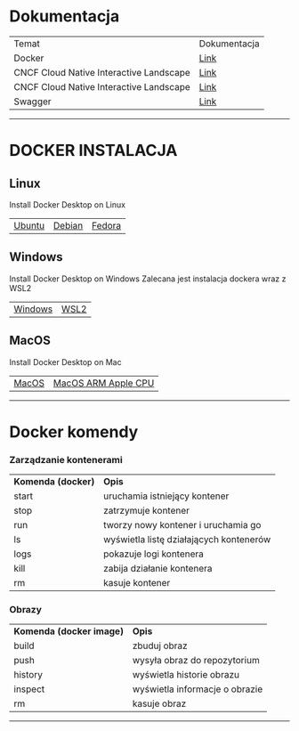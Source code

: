 # Dokumentacja

<table>
    <tr>
        <td>Temat</td>
        <td>Dokumentacja</td>
    </tr>
    <tr>
        <td>Docker</td>
        <td><a href="https://docs.docker.com/" title="Doker dokumentacja">Link</td>
    </tr>
    <tr>
        <td>CNCF Cloud Native Interactive Landscape</td>
        <td><a href="https://landscape.cncf.io/" title="CNCF">Link</td>
    </tr>
    <tr>
        <td>CNCF Cloud Native Interactive Landscape</td>
        <td><a href="https://landscape.cncf.io/" title="CNCF">Link</td>
    </tr>
    <tr>
        <td>Swagger</td>
        <td><a href="https://petstore.swagger.io/" title="Swagger">Link</td>
    </tr>
</table>

__________________________________________________________________________

# DOCKER INSTALACJA
## Linux 
Install Docker Desktop on Linux

<table>
    <tr>
        <td><a href="https://docs.docker.com/desktop/install/ubuntu/" title="Ubuntu">Ubuntu</td>
        <td><a href="https://docs.docker.com/desktop/install/ubuntu/" title="Ubuntu">Debian</td>
        <td><a href="https://docs.docker.com/desktop/install/ubuntu/" title="Fedora">Fedora</td>
    </tr>
</table>

## Windows 
Install Docker Desktop on Windows
Zalecana jest instalacja dockera wraz z WSL2

<table>
    <tr>
        <td><a href="https://docs.docker.com/desktop/install/ubuntu/" title="Windows">Windows</td>
        <td><a href="https://learn.microsoft.com/pl-pl/windows/wsl/install-manual#step-4---download-the-linux-kernel-update-package" title="Windows">WSL2</td>
    </tr>
</table>

## MacOS
Install Docker Desktop on Mac

<table>
    <tr>
        <td><a href="https://docs.docker.com/desktop/install/mac-install/" title="MacOS">MacOS</td>
        <td><a href="https://docs.docker.com/desktop/mac/apple-silicon/" title="Windows">MacOS ARM Apple CPU</td>
    </tr>
</table>

__________________________________________________________________________


# Docker komendy
### Zarządzanie kontenerami
<table>
    <tr>
        <td><b>Komenda (docker) </b></td>
        <td><b>Opis</b></td>
    </tr>
    <tr>
        <td>start</td>
        <td>uruchamia istniejący kontener</td>
    </tr>
    <tr>
        <td>stop</td>
        <td>zatrzymuje kontener</td>
    </tr>
    <tr>
        <td>run</td>
        <td>tworzy nowy kontener i uruchamia go</td>
    </tr>
    <tr>
        <td>ls </td>
        <td>wyświetla listę działających kontenerów</td>
    </tr>
    <tr>
        <td>logs</td>
        <td>pokazuje logi kontenera</td>
    </tr>
    <tr>
        <td>kill</td>
        <td>zabija działanie kontenera</td>
    </tr>
    <tr>
        <td>rm</td>
        <td>kasuje kontener</td>
    </tr>
</table>

### Obrazy

<table>
    <tr>
        <td><b>Komenda (docker image)</b></td>
        <td><b>Opis</b></td>
    </tr>
    <tr>
        <td>build</td>
        <td>zbuduj obraz</td>
    </tr>
    <tr>
        <td>push</td>
        <td>wysyła obraz do repozytorium</td>
    </tr>
    <tr>
        <td>history</td>
        <td>wyświetla historie obrazu</td>
    </tr>
    <tr>
        <td>inspect</td>
        <td>wyświetla informacje o obrazie</td>
    </tr>
    <tr>
        <td>rm</td>
        <td>kasuje obraz</td>
    </tr>
</table>

__________________________________________________________________________


